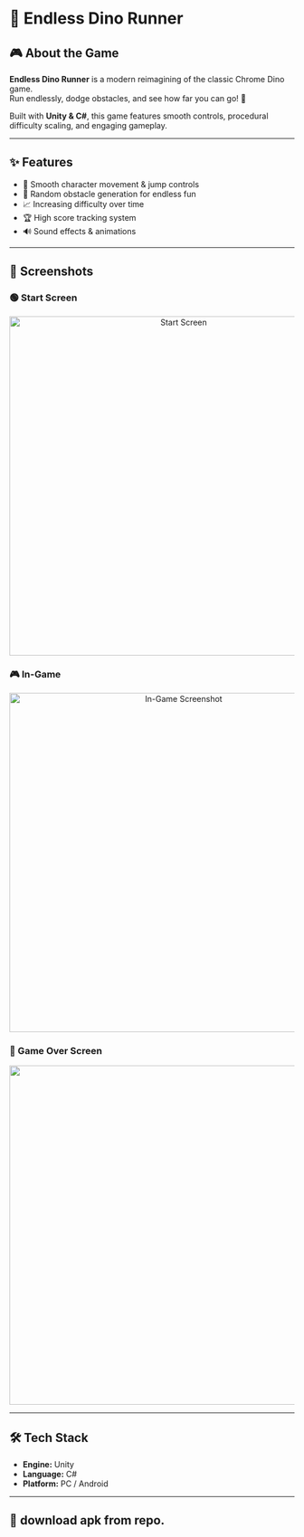 # 🦖 Endless Dino Runner


## 🎮 About the Game
**Endless Dino Runner** is a modern reimagining of the classic Chrome Dino game.  
Run endlessly, dodge obstacles, and see how far you can go! 🚀  

Built with **Unity & C#**, this game features smooth controls, procedural difficulty scaling, and engaging gameplay.  

---

## ✨ Features
- 🏃 Smooth character movement & jump controls  
- 🌵 Random obstacle generation for endless fun  
- 📈 Increasing difficulty over time  
- 🏆 High score tracking system  
- 🔊 Sound effects & animations  

---

## 📸 Screenshots

### 🟢 Start Screen
<p align="center">
  <img src="https://github.com/user-attachments/assets/75e2ff7b-3976-4ae2-b248-744c4fb47868" alt="Start Screen" width="600"/>
</p>

### 🎮 In-Game
<p align="center">
  <img src="https://github.com/user-attachments/assets/2adb25f0-ca9c-4018-b8b5-5588387efae6" alt="In-Game Screenshot" width="600"/>
</p>

### 🔴 Game Over Screen
<p align="center">
  <img src="https://github.com/user-attachments/assets/3b135f00-e399-42dd-8531-01877d2f4d12"" width="600"/>
</p>

---

## 🛠️ Tech Stack
- **Engine:** Unity  
- **Language:** C#  
- **Platform:** PC / Android  

---

## 🚀 download apk from repo.



